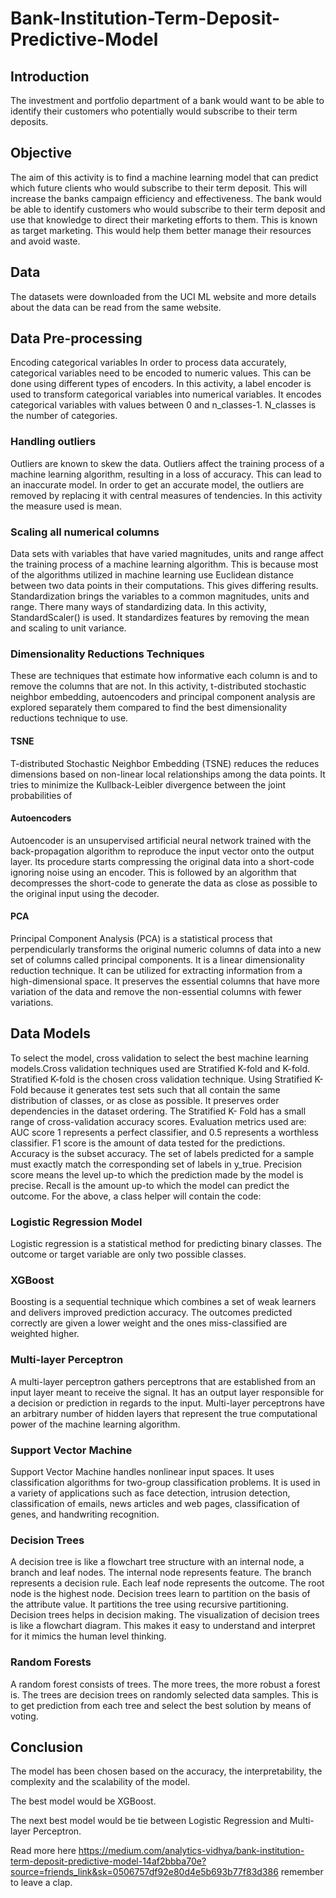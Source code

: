# Bank-Institution-Term-Deposit-Predictive-Model
## Introduction
The investment and portfolio department of a bank would want to be able to identify their customers who potentially would subscribe to their term deposits.

## Objective
The aim of this activity is to find a machine learning model that can predict which future clients who would subscribe to their term deposit. This will increase the banks campaign efficiency and effectiveness.
The bank would be able to identify customers who would subscribe to their term deposit and use that knowledge to direct their marketing efforts to them. This is known as target marketing.
This would help them better manage their resources and avoid waste.

## Data
The datasets were downloaded from the UCI ML website and more details about the data can be read from the same website.

## Data Pre-processing
Encoding categorical variables
In order to process data accurately, categorical variables need to be encoded to numeric values. This can be done using different types of encoders.
In this activity, a label encoder is used to transform categorical variables into numerical variables. It encodes categorical variables with values between 0 and n_classes-1. N_classes is the number of categories.

### Handling outliers
Outliers are known to skew the data. Outliers affect the training process of a machine learning algorithm, resulting in a loss of accuracy. This can lead to an inaccurate model.
In order to get an accurate model, the outliers are removed by replacing it with central measures of tendencies. In this activity the measure used is mean.

### Scaling all numerical columns
Data sets with variables that have varied magnitudes, units and range affect the training process of a machine learning algorithm. This is because most of the algorithms utilized in machine learning use Euclidean distance between two data points in their computations. This gives differing results.
Standardization brings the variables to a common magnitudes, units and range. There many ways of standardizing data. In this activity, StandardScaler() is used. It standardizes features by removing the mean and scaling to unit variance.

### Dimensionality Reductions Techniques
These are techniques that estimate how informative each column is and to remove the columns that are not. In this activity, t-distributed stochastic neighbor embedding, autoencoders and principal component analysis are explored separately them compared to find the best dimensionality reductions technique to use.

#### TSNE
T-distributed Stochastic Neighbor Embedding (TSNE) reduces the reduces dimensions based on non-linear local relationships among the data points. It tries to minimize the Kullback-Leibler divergence between the joint probabilities of

#### Autoencoders
Autoencoder is an unsupervised artificial neural network trained with the back-propagation algorithm to reproduce the input vector onto the output layer. Its procedure starts compressing the original data into a short-code ignoring noise using an encoder. This is followed by an algorithm that decompresses the short-code to generate the data as close as possible to the original input using the decoder.

#### PCA
Principal Component Analysis (PCA) is a statistical process that perpendicularly transforms the original numeric columns of data into a new set of columns called principal components. It is a linear dimensionality reduction technique.
It can be utilized for extracting information from a high-dimensional space. It preserves the essential columns that have more variation of the data and remove the non-essential columns with fewer variations.

## Data Models
To select the model, cross validation to select the best machine learning models.Cross validation techniques used are Stratified K-fold and K-fold.
Stratified K-fold is the chosen cross validation technique. Using Stratified K- Fold because it generates test sets such that all contain the same distribution of classes, or as close as possible. It preserves order dependencies in the dataset ordering. The Stratified K- Fold has a small range of cross-validation accuracy scores.
Evaluation metrics used are:
AUC score 1 represents a perfect classifier, and 0.5 represents a worthless classifier.
F1 score is the amount of data tested for the predictions.
Accuracy is the subset accuracy. The set of labels predicted for a sample must exactly match the corresponding set of labels in y_true.
Precision score means the level up-to which the prediction made by the model is precise.
Recall is the amount up-to which the model can predict the outcome.
For the above, a class helper will contain the code:

### Logistic Regression Model
Logistic regression is a statistical method for predicting binary classes. The outcome or target variable are only two possible classes.

### XGBoost
Boosting is a sequential technique which combines a set of weak learners and delivers improved prediction accuracy. The outcomes predicted correctly are given a lower weight and the ones miss-classified are weighted higher.

### Multi-layer Perceptron
A multi-layer perceptron gathers perceptrons that are established from an input layer meant to receive the signal. It has an output layer responsible for a decision or prediction in regards to the input. Multi-layer perceptrons have an arbitrary number of hidden layers that represent the true computational power of the machine learning algorithm.

### Support Vector Machine
Support Vector Machine handles nonlinear input spaces. It uses classification algorithms for two-group classification problems.
It is used in a variety of applications such as face detection, intrusion detection, classification of emails, news articles and web pages, classification of genes, and handwriting recognition.

### Decision Trees
A decision tree is like a flowchart tree structure with an internal node, a branch and leaf nodes. The internal node represents feature. The branch represents a decision rule. Each leaf node represents the outcome. The root node is the highest node.
Decision trees learn to partition on the basis of the attribute value. It partitions the tree using recursive partitioning.
Decision trees helps in decision making. The visualization of decision trees is like a flowchart diagram. This makes it easy to understand and interpret for it mimics the human level thinking.

### Random Forests
A random forest consists of trees. The more trees, the more robust a forest is. The trees are decision trees on randomly selected data samples. This is to get prediction from each tree and select the best solution by means of voting.

## Conclusion
The model has been chosen based on the accuracy, the interpretability, the complexity and the scalability of the model.

The best model would be XGBoost.

The next best model would be tie between Logistic Regression and Multi-layer Perceptron.

Read more here https://medium.com/analytics-vidhya/bank-institution-term-deposit-predictive-model-14af2bbba70e?source=friends_link&sk=0506757df92e80d4e5b693b77f83d386 remember to leave a clap.
